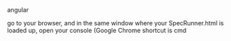 angular


go to your browser, and in the same window where your SpecRunner.html is loaded up, open your console (Google Chrome shortcut is cmd




